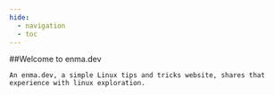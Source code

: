 ```yaml
---
hide:
  - navigation
  - toc
---
```

##Welcome to enma.dev
```
An enma.dev, a simple Linux tips and tricks website, shares that experience with linux exploration.
```
